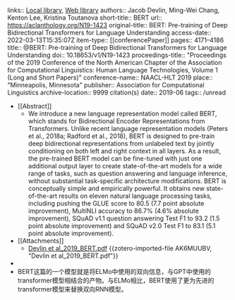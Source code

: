 links:: [Local library](zotero://select/library/items/JAUW6HHX), [Web library](https://www.zotero.org/users/8746250/items/JAUW6HHX)
authors:: Jacob Devlin, Ming-Wei Chang, Kenton Lee, Kristina Toutanova
short-title:: BERT
url:: https://aclanthology.org/N19-1423
original-title:: BERT: Pre-training of Deep Bidirectional Transformers for Language Understanding
access-date:: 2022-03-13T15:35:07Z
item-type:: [[conferencePaper]]
pages:: 4171–4186
title:: @BERT: Pre-training of Deep Bidirectional Transformers for Language Understanding
doi:: 10.18653/v1/N19-1423
proceedings-title:: "Proceedings of the 2019 Conference of the North American Chapter of the Association for Computational Linguistics: Human Language Technologies, Volume 1 (Long and Short Papers)"
conference-name:: NAACL-HLT 2019
place:: "Minneapolis, Minnesota"
publisher:: Association for Computational Linguistics
archive-location:: 9999 citation(s)
date:: 2019-06
tags:: /unread

- [[Abstract]]
	- We introduce a new language representation model called BERT, which stands for Bidirectional Encoder Representations from Transformers. Unlike recent language representation models (Peters et al., 2018a; Radford et al., 2018), BERT is designed to pre-train deep bidirectional representations from unlabeled text by jointly conditioning on both left and right context in all layers. As a result, the pre-trained BERT model can be fine-tuned with just one additional output layer to create state-of-the-art models for a wide range of tasks, such as question answering and language inference, without substantial task-specific architecture modifications. BERT is conceptually simple and empirically powerful. It obtains new state-of-the-art results on eleven natural language processing tasks, including pushing the GLUE score to 80.5 (7.7 point absolute improvement), MultiNLI accuracy to 86.7% (4.6% absolute improvement), SQuAD v1.1 question answering Test F1 to 93.2 (1.5 point absolute improvement) and SQuAD v2.0 Test F1 to 83.1 (5.1 point absolute improvement).
- [[Attachments]]
	- [Devlin et al_2019_BERT.pdf](https://aclanthology.org/N19-1423.pdf) {{zotero-imported-file AK6MUUBV, "Devlin et al_2019_BERT.pdf"}}
-
- BERT这篇的一个模型就是将ELMo中使用的双向信息，与GPT中使用的transformer模型相结合的产物。与ELMo相比，BERT使用了更为先进的transformer模型来替换双向RNN模型。